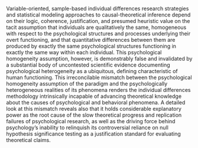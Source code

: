 Variable-oriented, sample-based individual differences research strategies and statistical modeling approaches to causal-theoretical inference depend on their logic, coherence, justification, and presumed heuristic value on the tacit assumption that individuals are qualitatively the same, homogeneous with respect to the psychological structures and processes underlying their overt functioning, and that quantitative differences between them are produced by exactly the same psychological structures functioning in exactly the same way within each individual. This psychological homogeneity assumption, however, is demonstrably false and invalidated by a substantial body of uncontested scientific evidence documenting psychological heterogeneity as a ubiquitous, defining characteristic of human functioning. This irreconcilable mismatch between the psychological homogeneity assumption of the paradigm and the psychologically heterogeneous realities of its phenomena renders the individual differences methodology intrinsically incapable of advancing theoretical knowledge about the causes of psychological and behavioral phenomena. A detailed look at this mismatch reveals also that it holds considerable explanatory power as the root cause of the slow theoretical progress and replication failures of psychological research, as well as the driving force behind psychology’s inability to relinquish its controversial reliance on null hypothesis significance testing as a justification standard for evaluating theoretical claims.

